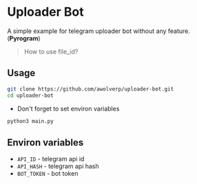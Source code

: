 # Uploader Bot
A simple example for telegram uploader bot without any feature. (**Pyrogram**)

> How to use file_id?

## Usage
```bash
git clone https://github.com/awolverp/uploader-bot.git
cd uploader-bot
```
- Don't forget to set environ variables

```bash
python3 main.py
```

## Environ variables
- `API_ID` - telegram api id
- `API_HASH` - telegram api hash
- `BOT_TOKEN` - bot token

